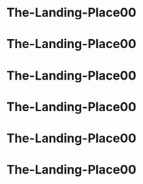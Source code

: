 # The-Landing-Place00
# The-Landing-Place00
# The-Landing-Place00
# The-Landing-Place00
# The-Landing-Place00
# The-Landing-Place00
